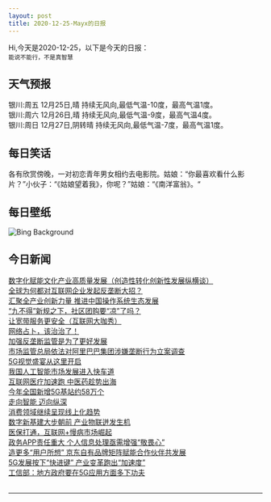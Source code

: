```yaml
---
layout: post
title: 2020-12-25-Mayx的日报
---
```


Hi,今天是2020-12-25，以下是今天的日报：<br><small>
能说不能行，不是真智慧</small><!--more-->
## 天气预报
银川:周五 12月25日,晴 持续无风向,最低气温-10度，最高气温1度。<br>银川:周六 12月26日,晴 持续无风向,最低气温-9度，最高气温4度。<br>银川:周日 12月27日,阴转晴 持续无风向,最低气温-7度，最高气温1度。
## 每日笑话
各有欣赏傍晚，一对初恋青年男女相约去电影院。姑娘：“你最喜欢看什么影片？”小伙子：“《姑娘望着我》，你呢？”姑娘：“《南洋富翁》。“
## 每日壁纸
![Bing Background](https://cn.bing.com/th?id=OHR.WildReindeer_EN-US0339848363_1920x1080.jpg&rf=LaDigue_1920x1080.jpg&pid=hp "Northern lights and wild reindeer on the tundra in Norway (© Anton Petrus/Getty Images)")
## 今日新闻

[数字化赋能文化产业高质量发展（创造性转化创新性发展纵横谈）](http://it.people.com.cn/n1/2020/1225/c1009-31978742.html)   
[全球为何都对互联网企业发起反垄断大招？](http://it.people.com.cn/n1/2020/1225/c1009-31978885.html)   
[汇聚全产业创新力量 推进中国操作系统生态发展](http://it.people.com.cn/n1/2020/1225/c1009-31978741.html)   
[“九不得”新规之下，社区团购要“凉”了吗？](http://it.people.com.cn/n1/2020/1225/c1009-31978889.html)   
[让宽带服务更安全（互联网大咖秀）](http://it.people.com.cn/n1/2020/1225/c1009-31978763.html)   
[网络占卜，该治治了！](http://it.people.com.cn/n1/2020/1225/c1009-31978762.html)   
[加强反垄断监管是为了更好发展](http://it.people.com.cn/n1/2020/1225/c1009-31978753.html)   
[市场监管总局依法对阿里巴巴集团涉嫌垄断行为立案调查](http://it.people.com.cn/n1/2020/1225/c1009-31978752.html)   
[5G视觉盛宴从这里开启](http://it.people.com.cn/n1/2020/1225/c1009-31978463.html)   
[我国人工智能市场发展进入快车道](http://it.people.com.cn/n1/2020/1225/c1009-31978478.html)   
[互联网医疗加速跑 中医药趁势出海](http://it.people.com.cn/n1/2020/1225/c1009-31978589.html)   
[今年全国新增5G基站约58万个](http://it.people.com.cn/n1/2020/1225/c1009-31978476.html)   
[走向智能 迈向纵深](http://it.people.com.cn/n1/2020/1225/c1009-31978471.html)   
[消费领域继续呈现线上化趋势](http://it.people.com.cn/n1/2020/1225/c1009-31978590.html)   
[数字新基建大步朝前 产业物联迸发生机](http://it.people.com.cn/n1/2020/1225/c1009-31978642.html)   
[医保打通，互联网+慢病市场崛起](http://it.people.com.cn/n1/2020/1225/c1009-31978613.html)   
[政务APP责任重大 个人信息处理亟需增强“敬畏心”](http://it.people.com.cn/n1/2020/1224/c1009-31977346.html)   
[造更多“用户所想” 京东自有品牌矩阵赋能合作伙伴共发展](http://it.people.com.cn/n1/2020/1224/c1009-31978202.html)   
[5G发展按下“快进键” 产业变革跑出“加速度”](http://it.people.com.cn/n1/2020/1224/c1009-31978013.html)   
[工信部：地方政府要在5G应用方面多下功夫](http://it.people.com.cn/n1/2020/1224/c1009-31978008.html)   
<br />

***

<small></small>
